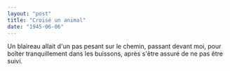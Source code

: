 ```yaml
---
layout: "post"
title: "Croisé un animal"
date: "1945-06-06"
---
```


Un blaireau allait d'un pas pesant sur le chemin, passant devant moi, pour boîter tranquillement dans les buissons, après s'être assuré de ne pas être suivi.


<div class="histoire"></div>

<div class="commentaire"></div>